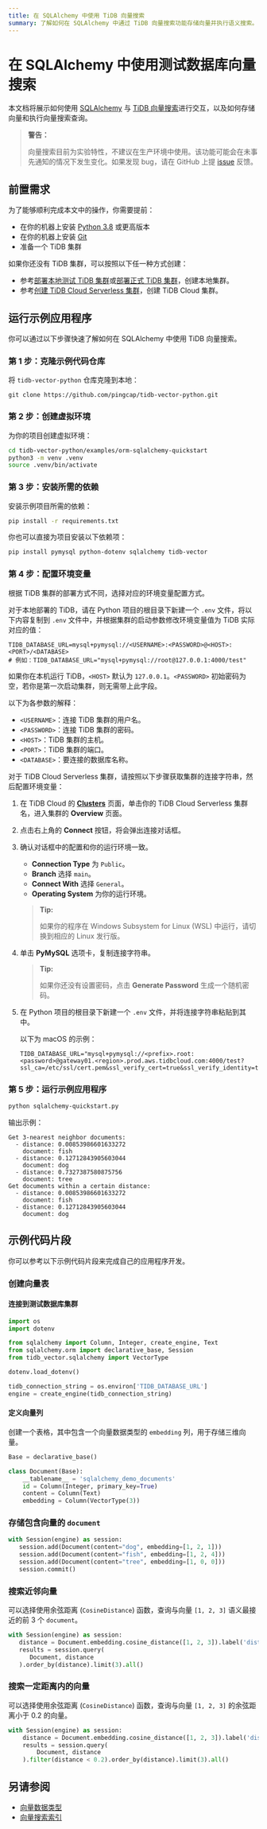 ```yaml
---
title: 在 SQLAlchemy 中使用 TiDB 向量搜索
summary: 了解如何在 SQLAlchemy 中通过 TiDB 向量搜索功能存储向量并执行语义搜索。
---
```


# 在 SQLAlchemy 中使用测试数据库向量搜索

本文档将展示如何使用 [SQLAlchemy](https://www.sqlalchemy.org/) 与 [TiDB 向量搜索](/vector-search-overview.md)进行交互，以及如何存储向量和执行向量搜索查询。

> **警告：**
>
> 向量搜索目前为实验特性，不建议在生产环境中使用。该功能可能会在未事先通知的情况下发生变化。如果发现 bug，请在 GitHub 上提 [issue](https://github.com/pingcap/tidb/issues) 反馈。

## 前置需求

为了能够顺利完成本文中的操作，你需要提前：

- 在你的机器上安装 [Python 3.8](https://www.python.org/downloads/) 或更高版本
- 在你的机器上安装 [Git](https://git-scm.com/downloads)
- 准备一个 TiDB 集群

如果你还没有 TiDB 集群，可以按照以下任一种方式创建：

- 参考[部署本地测试 TiDB 集群](/quick-start-with-tidb.md#部署本地测试集群)或[部署正式 TiDB 集群](/production-deployment-using-tiup.md)，创建本地集群。
- 参考[创建 TiDB Cloud Serverless 集群](/develop/dev-guide-build-cluster-in-cloud.md#第-1-步创建-tidb-cloud-serverless-集群)，创建 TiDB Cloud 集群。

## 运行示例应用程序

你可以通过以下步骤快速了解如何在 SQLAlchemy 中使用 TiDB 向量搜索。

### 第 1 步：克隆示例代码仓库

将 `tidb-vector-python` 仓库克隆到本地：

```shell
git clone https://github.com/pingcap/tidb-vector-python.git
```

### 第 2 步：创建虚拟环境

为你的项目创建虚拟环境：

```bash
cd tidb-vector-python/examples/orm-sqlalchemy-quickstart
python3 -m venv .venv
source .venv/bin/activate
```

### 第 3 步：安装所需的依赖

安装示例项目所需的依赖：

```bash
pip install -r requirements.txt
```

你也可以直接为项目安装以下依赖项：

```bash
pip install pymysql python-dotenv sqlalchemy tidb-vector
```

### 第 4 步：配置环境变量

根据 TiDB 集群的部署方式不同，选择对应的环境变量配置方式。

<SimpleTab>

<div label="TiDB 本地部署">

对于本地部署的 TiDB，请在 Python 项目的根目录下新建一个 `.env` 文件，将以下内容复制到 `.env` 文件中，并根据集群的启动参数修改环境变量值为 TiDB 实际对应的值：

```dotenv
TIDB_DATABASE_URL=mysql+pymysql://<USERNAME>:<PASSWORD>@<HOST>:<PORT>/<DATABASE>
# 例如：TIDB_DATABASE_URL="mysql+pymysql://root@127.0.0.1:4000/test"
```

如果你在本机运行 TiDB，`<HOST>` 默认为 `127.0.0.1`。`<PASSWORD>` 初始密码为空，若你是第一次启动集群，则无需带上此字段。

以下为各参数的解释：

- `<USERNAME>`：连接 TiDB 集群的用户名。
- `<PASSWORD>`：连接 TiDB 集群的密码。
- `<HOST>`：TiDB 集群的主机。
- `<PORT>`：TiDB 集群的端口。
- `<DATABASE>`：要连接的数据库名称。

</div>

<div label="TiDB Cloud Serverless">

对于 TiDB Cloud Serverless 集群，请按照以下步骤获取集群的连接字符串，然后配置环境变量：

1. 在 TiDB Cloud 的 [**Clusters**](https://tidbcloud.com/console/clusters) 页面，单击你的 TiDB Cloud Serverless 集群名，进入集群的 **Overview** 页面。

2. 点击右上角的 **Connect** 按钮，将会弹出连接对话框。

3. 确认对话框中的配置和你的运行环境一致。

    - **Connection Type** 为 `Public`。
    - **Branch** 选择 `main`。
    - **Connect With** 选择 `General`。
    - **Operating System** 为你的运行环境。

    > **Tip:**
    >
    > 如果你的程序在 Windows Subsystem for Linux (WSL) 中运行，请切换到相应的 Linux 发行版。

4. 单击 **PyMySQL** 选项卡，复制连接字符串。

    > **Tip:**
    >
    > 如果你还没有设置密码，点击 **Generate Password** 生成一个随机密码。

5. 在 Python 项目的根目录下新建一个 `.env` 文件，并将连接字符串粘贴到其中。

    以下为 macOS 的示例：

    ```dotenv
    TIDB_DATABASE_URL="mysql+pymysql://<prefix>.root:<password>@gateway01.<region>.prod.aws.tidbcloud.com:4000/test?ssl_ca=/etc/ssl/cert.pem&ssl_verify_cert=true&ssl_verify_identity=true"
    ```

</div>
</SimpleTab>

### 第 5 步：运行示例应用程序

```bash
python sqlalchemy-quickstart.py
```

输出示例：

```text
Get 3-nearest neighbor documents:
  - distance: 0.00853986601633272
    document: fish
  - distance: 0.12712843905603044
    document: dog
  - distance: 0.7327387580875756
    document: tree
Get documents within a certain distance:
  - distance: 0.00853986601633272
    document: fish
  - distance: 0.12712843905603044
    document: dog
```

## 示例代码片段

你可以参考以下示例代码片段来完成自己的应用程序开发。

### 创建向量表

#### 连接到测试数据库集群

```python
import os
import dotenv

from sqlalchemy import Column, Integer, create_engine, Text
from sqlalchemy.orm import declarative_base, Session
from tidb_vector.sqlalchemy import VectorType

dotenv.load_dotenv()

tidb_connection_string = os.environ['TIDB_DATABASE_URL']
engine = create_engine(tidb_connection_string)
```

#### 定义向量列

创建一个表格，其中包含一个向量数据类型的 `embedding` 列，用于存储三维向量。

```python
Base = declarative_base()

class Document(Base):
    __tablename__ = 'sqlalchemy_demo_documents'
    id = Column(Integer, primary_key=True)
    content = Column(Text)
    embedding = Column(VectorType(3))
```

### 存储包含向量的 `document`

```python
with Session(engine) as session:
   session.add(Document(content="dog", embedding=[1, 2, 1]))
   session.add(Document(content="fish", embedding=[1, 2, 4]))
   session.add(Document(content="tree", embedding=[1, 0, 0]))
   session.commit()
```

### 搜索近邻向量

可以选择使用余弦距离 (`CosineDistance`) 函数，查询与向量 `[1, 2, 3]` 语义最接近的前 3 个 `document`。

```python
with Session(engine) as session:
   distance = Document.embedding.cosine_distance([1, 2, 3]).label('distance')
   results = session.query(
      Document, distance
   ).order_by(distance).limit(3).all()
```

### 搜索一定距离内的向量

可以选择使用余弦距离 (`CosineDistance`) 函数，查询与向量 `[1, 2, 3]` 的余弦距离小于 0.2 的向量。

```python
with Session(engine) as session:
    distance = Document.embedding.cosine_distance([1, 2, 3]).label('distance')
    results = session.query(
        Document, distance
    ).filter(distance < 0.2).order_by(distance).limit(3).all()
```

## 另请参阅

- [向量数据类型](/vector-search-data-types.md)
- [向量搜索索引](/vector-search-index.md)